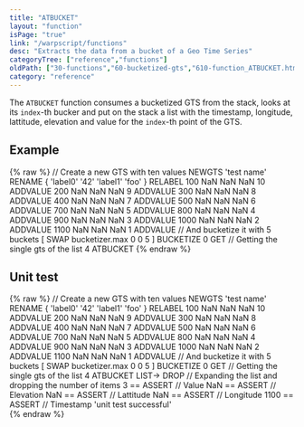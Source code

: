 ```yaml
---
title: "ATBUCKET"
layout: "function"
isPage: "true"
link: "/warpscript/functions"
desc: "Extracts the data from a bucket of a Geo Time Series"
categoryTree: ["reference","functions"]
oldPath: ["30-functions","60-bucketized-gts","610-function_ATBUCKET.html.md"]
category: "reference"
---
```

 

The `ATBUCKET` function consumes a bucketized GTS from the stack, looks at its `index`-th bucker and put on the stack a list with the timestamp, longitude, lattitude, elevation and value for the `index`-th point of the GTS.


## Example ##

{% raw %}
<warp10-warpscript-widget backend="{{backend}}"  exec-endpoint="{{execEndpoint}}">// Create a new GTS with ten values 
NEWGTS 
'test name'
RENAME
{ 'label0' '42' 'label1' 'foo' }
RELABEL
100  NaN NaN NaN 10 ADDVALUE
200  NaN NaN NaN  9 ADDVALUE
300  NaN NaN NaN  8 ADDVALUE
400  NaN NaN NaN  7 ADDVALUE
500  NaN NaN NaN  6 ADDVALUE
700  NaN NaN NaN  5 ADDVALUE
800  NaN NaN NaN  4 ADDVALUE
900  NaN NaN NaN  3 ADDVALUE
1000 NaN NaN NaN  2 ADDVALUE
1100 NaN NaN NaN  1 ADDVALUE
// And bucketize it with 5 buckets
[ SWAP bucketizer.max 0 0 5 ] BUCKETIZE
0 GET     // Getting the single gts of the list
4 ATBUCKET
</warp10-warpscript-widget>
{% endraw %}

## Unit test ##

{% raw %}
<warp10-warpscript-widget backend="{{backend}}"  exec-endpoint="{{execEndpoint}}">// Create a new GTS with ten values 
NEWGTS 
'test name'
RENAME
{ 'label0' '42' 'label1' 'foo' }
RELABEL
100  NaN NaN NaN 10 ADDVALUE
200  NaN NaN NaN  9 ADDVALUE
300  NaN NaN NaN  8 ADDVALUE
400  NaN NaN NaN  7 ADDVALUE
500  NaN NaN NaN  6 ADDVALUE
700  NaN NaN NaN  5 ADDVALUE
800  NaN NaN NaN  4 ADDVALUE
900  NaN NaN NaN  3 ADDVALUE
1000 NaN NaN NaN  2 ADDVALUE
1100 NaN NaN NaN  1 ADDVALUE
// And bucketize it with 5 buckets
[ SWAP bucketizer.max 0 0 5 ] BUCKETIZE
0 GET     // Getting the single gts of the list
4 ATBUCKET
LIST-> DROP     // Expanding the list and dropping the number of items
3 == ASSERT     // Value
NaN == ASSERT   // Elevation
NaN == ASSERT   // Lattitude
NaN == ASSERT   // Longitude
1100 == ASSERT   // Timestamp
'unit test successful'    
</warp10-warpscript-widget>
{% endraw %}
